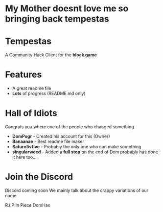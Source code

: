 # My Mother doesnt love me so bringing back tempestas

# Tempestas

A Community Hack Client for the **block game**

# Features
- A great readme file
- **Lots** of progress (README.md only)

# Hall of Idiots
Congrats you where one of the people who changed something

- **DomPogr** - Created his account for this (Owner)
- **Banaanae** - Best readme file maker
- **Saturn5vfive** - Probably the only one who can make something
- **singularweed** - Added a **full stop** on the end of Dom probably has done it here too...

# Join the Discord
Discord coming soon
We mainly talk about the crappy variations of our name

R.I.P In Piece DomHax
